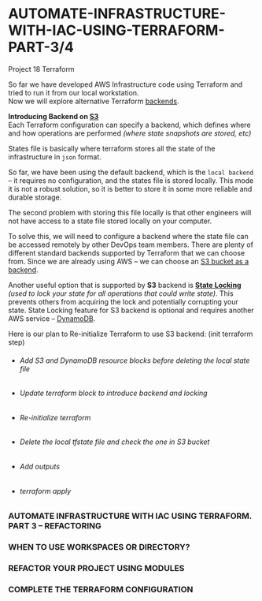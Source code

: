 # AUTOMATE-INFRASTRUCTURE-WITH-IAC-USING-TERRAFORM-PART-3/4
Project 18 Terraform
 
So far we have developed AWS Infrastructure code using Terraform and tried to run it from our local workstation.  
Now we will explore alternative Terraform [backends](https://www.terraform.io/language/settings/backends/configuration).  

**Introducing Backend on [S3](https://docs.aws.amazon.com/AmazonS3/latest/userguide/Welcome.html)**   
Each Terraform configuration can specify a backend, which defines where and how operations are performed *(where state snapshots are stored, etc)*  

States file is basically where terraform stores all the state of the infrastructure in `json` format.  

So far, we have been using the default backend, which is the `local backend` – it requires no configuration, and the states file is stored locally. This mode it is not a robust solution, so it is better to store it in some more reliable and durable storage.  

The second problem with storing this file locally is that other engineers will not have access to a state file stored locally on your computer.  

To solve this, we will need to configure a backend where the state file can be accessed remotely by other DevOps team members. There are plenty of different standard backends supported by Terraform that we can choose from. Since we are already using AWS – we can choose an [S3 bucket as a backend](https://www.terraform.io/docs/language/settings/backends/s3.html).  

Another useful option that is supported by **S3** backend is [**State Locking**](https://www.terraform.io/docs/language/state/locking.html) *(used to lock your state for all operations that could write state)*. This prevents others from acquiring the lock and potentially corrupting your state. State Locking feature for S3 backend is optional and requires another AWS service – [DynamoDB](https://aws.amazon.com/dynamodb/).  


Here is our plan to Re-initialize Terraform to use S3 backend: (init terraform step)
* ###### Add S3 and DynamoDB resource blocks before deleting the local state file
* ###### Update terraform block to introduce backend and locking
* ###### Re-initialize terraform
* ###### Delete the local tfstate file and check the one in S3 bucket
* ###### Add outputs
* ###### terraform apply  






### AUTOMATE INFRASTRUCTURE WITH IAC USING TERRAFORM. PART 3 – REFACTORING

### WHEN TO USE WORKSPACES OR DIRECTORY?

### REFACTOR YOUR PROJECT USING MODULES

### COMPLETE THE TERRAFORM CONFIGURATION
